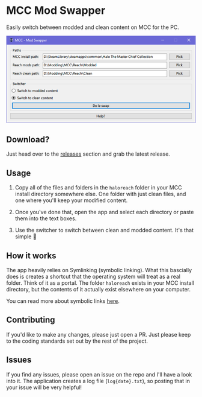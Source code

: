 ﻿# MCC Mod Swapper

Easily switch between modded and clean content on MCC for the PC.

![le app](Assets/ApplicationImage.png)

## Download?

Just head over to the [releases](https://github.com/0xdeafcafe/MccModSwapper/releases) section and grab the latest release.

## Usage

1. Copy all of the files and folders in the `haloreach` folder in your MCC install directory somewhere else. One folder with just clean files, and one where you'll keep your modified content.

1. Once you've done that, open the app and select each directory or paste them into the text boxes.

1. Use the switcher to switch between clean and modded content. It's that simple 💃

## How it works

The app heavily relies on Symlinking (symbolic linking). What this bascially does is creates a shortcut that the operating system will treat as a real folder. Think of it as a portal. The folder `haloreach` exists in your MCC install directory, but the contents of it actually exist elsewhere on your computer.

You can read more about symbolic links [here](https://en.wikipedia.org/wiki/Symbolic_link "Wikipedia article on Symbolic Links").

## Contributing

If you'd like to make any changes, please just open a PR. Just please keep to the coding standards set out by the rest of the project.

## Issues

If you find any issues, please open an issue on the repo and I'll have a look into it. The application creates a log file (`log{date}.txt`), so posting that in your issue will be very helpful!

